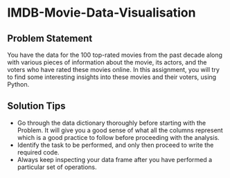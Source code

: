 # IMDB-Movie-Data-Visualisation

## Problem Statement

You have the data for the 100 top-rated movies from the past decade along with various pieces of information about the movie, its actors, and the voters who have rated these movies online. In this assignment, you will try to find some interesting insights into these movies and their voters, using Python.

## Solution Tips 

* Go through the data dictionary thoroughly before starting with the Problem. It will give you a good sense of what all the columns represent which is a good practice to follow before proceeding with the analysis.
* Identify the task to be performed, and only then proceed to write the required code.
* Always keep inspecting your data frame after you have performed a particular set of operations.